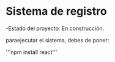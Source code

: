 <h1> Sistema de registro </h1>

-Estado del proyecto: En construcción.

paraejecutar el sistema, debes de poner:

'''npm install react'''

